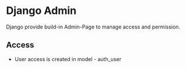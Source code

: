 # Django Admin

Django provide build-in Admin-Page to manage access and permission.  

## Access
- User access is created in model - auth_user

